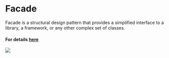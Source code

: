 # Facade
Facade is a structural design pattern that provides a simplified interface to a library, a framework, or any other complex set of classes.
#### For details [here](https://refactoring.guru/design-patterns)
![](https://refactoring.guru/images/patterns/content/facade/facade.png)
